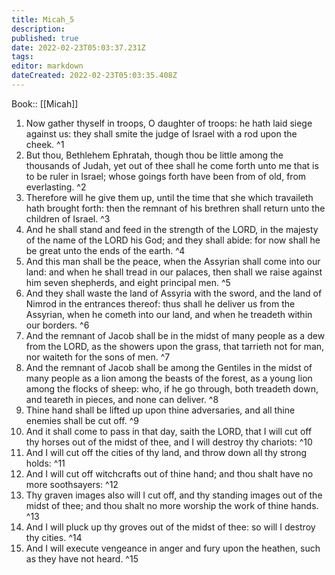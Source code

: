 ```yaml
---
title: Micah_5
description: 
published: true
date: 2022-02-23T05:03:37.231Z
tags: 
editor: markdown
dateCreated: 2022-02-23T05:03:35.408Z
---
```


 Book:: [[Micah]]
 1. Now gather thyself in troops, O daughter of troops: he hath laid siege against us: they shall smite the judge of Israel with a rod upon the cheek. ^1
 2. But thou, Bethlehem Ephratah, though thou be little among the thousands of Judah, yet out of thee shall he come forth unto me that is to be ruler in Israel; whose goings forth have been from of old, from everlasting. ^2
 3. Therefore will he give them up, until the time that she which travaileth hath brought forth: then the remnant of his brethren shall return unto the children of Israel. ^3
 4. And he shall stand and feed in the strength of the LORD, in the majesty of the name of the LORD his God; and they shall abide: for now shall he be great unto the ends of the earth. ^4
 5. And this man shall be the peace, when the Assyrian shall come into our land: and when he shall tread in our palaces, then shall we raise against him seven shepherds, and eight principal men. ^5
 6. And they shall waste the land of Assyria with the sword, and the land of Nimrod in the entrances thereof: thus shall he deliver us from the Assyrian, when he cometh into our land, and when he treadeth within our borders. ^6
 7. And the remnant of Jacob shall be in the midst of many people as a dew from the LORD, as the showers upon the grass, that tarrieth not for man, nor waiteth for the sons of men. ^7
 8. And the remnant of Jacob shall be among the Gentiles in the midst of many people as a lion among the beasts of the forest, as a young lion among the flocks of sheep: who, if he go through, both treadeth down, and teareth in pieces, and none can deliver. ^8
 9. Thine hand shall be lifted up upon thine adversaries, and all thine enemies shall be cut off. ^9
 10. And it shall come to pass in that day, saith the LORD, that I will cut off thy horses out of the midst of thee, and I will destroy thy chariots: ^10
 11. And I will cut off the cities of thy land, and throw down all thy strong holds: ^11
 12. And I will cut off witchcrafts out of thine hand; and thou shalt have no more soothsayers: ^12
 13. Thy graven images also will I cut off, and thy standing images out of the midst of thee; and thou shalt no more worship the work of thine hands. ^13
 14. And I will pluck up thy groves out of the midst of thee: so will I destroy thy cities. ^14
 15. And I will execute vengeance in anger and fury upon the heathen, such as they have not heard. ^15
